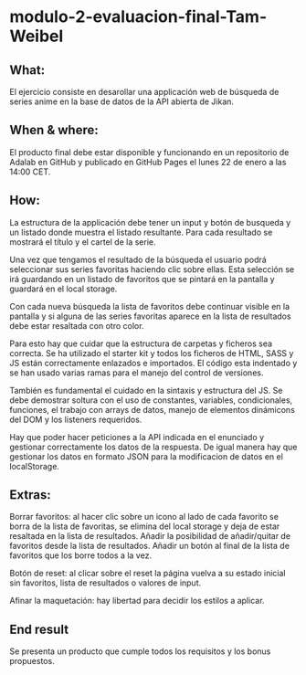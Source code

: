 # modulo-2-evaluacion-final-Tam-Weibel

## What:
El ejercicio consiste en desarollar una applicación web de búsqueda de series anime en la base de datos de la API abierta de Jikan. 

## When & where:
El producto final debe estar disponible y funcionando en un repositorio de Adalab en GitHub y publicado en GitHub Pages el lunes 22 de enero a las 14:00 CET.

## How: 
La estructura de la applicación debe tener un input y botón de busqueda y un listado donde muestra el listado resultante. Para cada resultado se mostrará el título y el cartel de la serie.

Una vez que tengamos el resultado de la búsqueda el usuario podrá seleccionar sus series favoritas haciendo clic sobre ellas. Esta selección se irá guardando en un listado de favoritos que se pintará en la pantalla y guardará en el local storage.

Con cada nueva búsqueda la lista de favoritos debe continuar visible en la pantalla y si alguna de las series favoritas aparece en la lista de resultados debe estar resaltada con otro color. 

Para esto hay que cuidar que la estructura de carpetas y ficheros sea correcta. Se ha utilizado el starter kit y todos los ficheros de HTML, SASS y JS están correctamente enlazados e importados. El código esta indentado y se han usado varias ramas para el manejo del control de versiones.

También es fundamental el  cuidado en la sintaxis y estructura del JS. Se debe demostrar soltura con el uso de constantes, variables, condicionales, funciones, el trabajo con arrays de datos, manejo de elementos dinámicons del DOM y los listeners requeridos.

Hay que poder hacer peticiones a la API indicada en el enunciado y gestionar correctamente los datos de la respuesta. De igual manera hay que gestionar los datos en formato JSON para la modificacion de datos en el localStorage.

## Extras:
Borrar favoritos: al hacer clic sobre un icono al lado de cada favorito se borra de la    lista de favoritas, se elimina del local storage y deja de estar resaltada en la lista de resultados. 
Añadir la posibilidad de añadir/quitar de favoritos desde la lista de resultados. 
Añadir un botón al final de la lista de favoritos que los borre todos a la vez.

Botón de reset: al clicar sobre el reset la página vuelva a su estado inicial sin favoritos, lista de resultados o valores de input.

Afinar la maquetación: hay libertad para decidir los estilos a aplicar.

## End result
Se presenta un producto que cumple todos los requisitos y los bonus propuestos.
